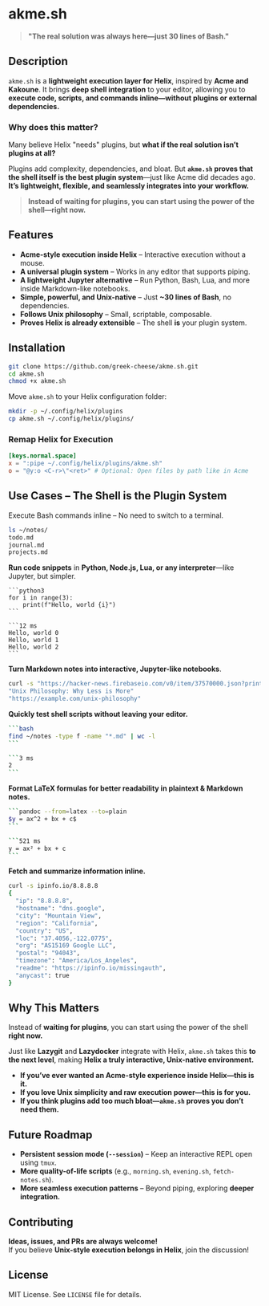 # akme.sh

> **"The real solution was always here—just 30 lines of Bash."**

## **Description**

`akme.sh` is a **lightweight execution layer for Helix**, inspired by **Acme and Kakoune**. It brings **deep shell integration** to your editor, allowing you to **execute code, scripts, and commands inline—without plugins or external dependencies.**

### **Why does this matter?**

Many believe Helix "needs" plugins, but **what if the real solution isn’t plugins at all?**

Plugins add complexity, dependencies, and bloat. But **`akme.sh` proves that the shell itself is the best plugin system**—just like Acme did decades ago. **It’s lightweight, flexible, and seamlessly integrates into your workflow.**

> **Instead of waiting for plugins, you can start using the power of the shell—right now.**

## **Features**

- **Acme-style execution inside Helix** – Interactive execution without a mouse.
- **A universal plugin system** – Works in any editor that supports piping.
- **A lightweight Jupyter alternative** – Run Python, Bash, Lua, and more inside Markdown-like notebooks.
- **Simple, powerful, and Unix-native** – Just **~30 lines of Bash**, no dependencies.
- **Follows Unix philosophy** – Small, scriptable, composable.
- **Proves Helix is already extensible** – The shell **is** your plugin system.

## **Installation**

```bash
git clone https://github.com/greek-cheese/akme.sh.git
cd akme.sh
chmod +x akme.sh
```

Move `akme.sh` to your Helix configuration folder:

```bash
mkdir -p ~/.config/helix/plugins
cp akme.sh ~/.config/helix/plugins/
```

### **Remap Helix for Execution**

```toml
[keys.normal.space]
x = ":pipe ~/.config/helix/plugins/akme.sh"
o = "@y:o <C-r>\"<ret>" # Optional: Open files by path like in Acme
```

## **Use Cases – The Shell is the Plugin System**

Execute Bash commands inline – No need to switch to a terminal.

```bash
ls ~/notes/
todo.md
journal.md
projects.md
```

**Run code snippets** in **Python, Node.js, Lua, or any interpreter**—like Jupyter, but simpler.

````python3
```python3
for i in range(3):
    print(f"Hello, world {i}")
```

```12 ms
Hello, world 0
Hello, world 1
Hello, world 2
```
````


**Turn Markdown notes into interactive, Jupyter-like notebooks**.

````bash
curl -s "https://hacker-news.firebaseio.com/v0/item/37570000.json?print=pretty" | jq '.title, .url'
"Unix Philosophy: Why Less is More"
"https://example.com/unix-philosophy"
````

**Quickly test shell scripts without leaving your editor.**

````bash
```bash
find ~/notes -type f -name "*.md" | wc -l
```

```3 ms
2
```
````

**Format LaTeX formulas for better readability in plaintext & Markdown notes.**

````bash
```pandoc --from=latex --to=plain
$y = ax^2 + bx + c$
```

```521 ms
y = ax² + bx + c
```
````

**Fetch and summarize information inline.**

```bash
curl -s ipinfo.io/8.8.8.8
{
  "ip": "8.8.8.8",
  "hostname": "dns.google",
  "city": "Mountain View",
  "region": "California",
  "country": "US",
  "loc": "37.4056,-122.0775",
  "org": "AS15169 Google LLC",
  "postal": "94043",
  "timezone": "America/Los_Angeles",
  "readme": "https://ipinfo.io/missingauth",
  "anycast": true
}
```

## **Why This Matters**

Instead of **waiting for plugins**, you can start using the power of the shell **right now.**

Just like **Lazygit** and **Lazydocker** integrate with Helix, `akme.sh` takes this **to the next level**, making **Helix a truly interactive, Unix-native environment.**

- **If you’ve ever wanted an Acme-style experience inside Helix—this is it.**  
- **If you love Unix simplicity and raw execution power—this is for you.**  
- **If you think plugins add too much bloat—`akme.sh` proves you don’t need them.**

## **Future Roadmap**

- **Persistent session mode (`--session`)** – Keep an interactive REPL open using `tmux`.
- **More quality-of-life scripts** (e.g., `morning.sh`, `evening.sh`, `fetch-notes.sh`).
- **More seamless execution patterns** – Beyond piping, exploring **deeper integration.**

## **Contributing**

**Ideas, issues, and PRs are always welcome!**  
If you believe **Unix-style execution belongs in Helix**, join the discussion!

## **License**

MIT License. See `LICENSE` file for details.

